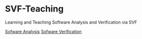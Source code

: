 # SVF-Teaching
Learning and Teaching Software Analysis and Verification via SVF

[Sofware Analysis](https://github.com/SVF-tools/Teaching-Software-Analysis)
[Sofware Verification](https://github.com/SVF-tools/Teaching-Software-Verification)
